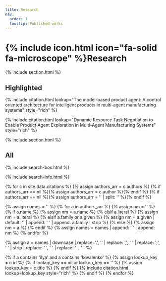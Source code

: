 ```yaml
---
title: Research
nav:
  order: 1
  tooltip: Published works
---
```


# {% include icon.html icon="fa-solid fa-microscope" %}Research



{% include section.html %}

## Highlighted

{% include citation.html lookup="The model-based product agent: A control oriented architecture for intelligent products in multi-agent manufacturing systems" style="rich" %}

{% include citation.html lookup="Dynamic Resource Task Negotiation to Enable Product Agent Exploration in
    Multi-Agent Manufacturing Systems" style="rich" %}

{% include section.html %}

## All

{% include search-box.html %}

{% include search-info.html %}

{% for c in site.data.citations %}
  {% assign authors_arr = c.authors %}
  {% if authors_arr == nil %}{% assign authors_arr = c.author %}{% endif %}
  {% if authors_arr == nil %}{% assign authors_arr = '' | split: '' %}{% endif %}

  {% assign names = '' %}
  {% for a in authors_arr %}
    {% assign nm = '' %}
    {% if a.name %}
      {% assign nm = a.name %}
    {% elsif a.literal %}
      {% assign nm = a.literal %}
    {% elsif a.family or a.given %}
      {% assign nm = a.given | default: '' | append: ' ' | append: a.family | strip %}
    {% else %}
      {% assign nm = a %}
    {% endif %}
    {% assign names = names | append: ' ' | append: nm %}
  {% endfor %}

  {% assign a = names | downcase | replace: '.', '' | replace: ',', ' ' | replace: ';', ' ' | strip | replace: '  ', ' ' | replace: '  ', ' ' %}

  {% if a contains 'ilya' and a contains 'kovalenko' %}
    {% assign lookup_key = c.id %}
    {% if lookup_key == nil or lookup_key == '' %}
      {% assign lookup_key = c.title %}
    {% endif %}
    {% include citation.html lookup=lookup_key style="rich" %}
  {% endif %}
{% endfor %}



